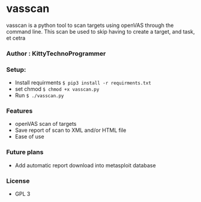 # vasscan
vasscan is a python tool to scan targets using openVAS through the command line. This scan be used to skip having to create a target, and task, et cetra

### Author : KittyTechnoProgrammer 

### Setup:
- Install requirments
`$ pip3 install -r requirments.txt`
- set chmod
`$ chmod +x vasscan.py`
- Run
`$ ./vasscan.py`

### Features

- openVAS scan of targets
- Save report of scan to XML and/or HTML file
- Ease of use

### Future plans

- Add automatic report download into metasploit database

### License
- GPL 3



